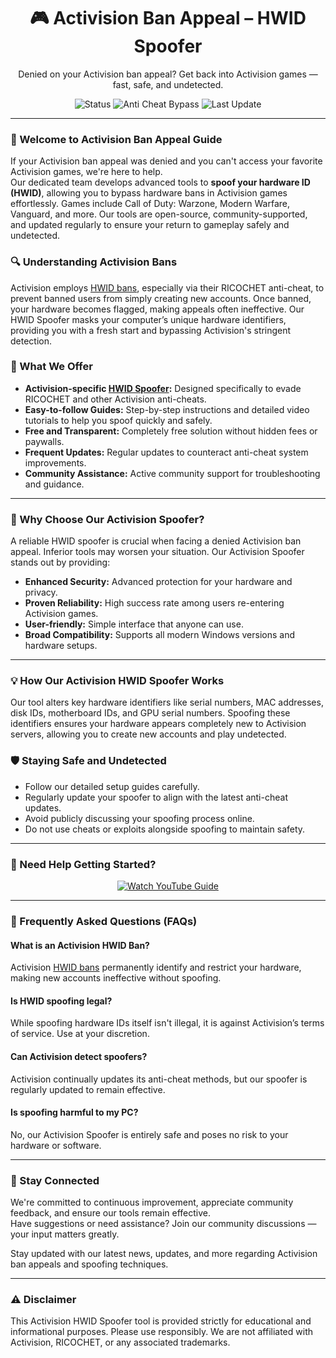<h1 align="center">🎮 Activision Ban Appeal – HWID Spoofer</h1>
<p align="center">Denied on your Activision ban appeal? Get back into Activision games — fast, safe, and undetected.</p>

<p align="center">
  <img src="https://img.shields.io/badge/Status-Active-brightgreen?style=flat-square" alt="Status">
  <img src="https://img.shields.io/badge/Anti%20Cheat-RICOCHET%20|%20Vanguard%20|%20BattlEye-blue?style=flat-square" alt="Anti Cheat Bypass">
  <img src="https://img.shields.io/badge/Last%20Update-March%202024-orange?style=flat-square" alt="Last Update">
</p>

<hr />

<h3>👋 Welcome to Activision Ban Appeal Guide</h3>
<p>If your Activision ban appeal was denied and you can't access your favorite Activision games, we're here to help.<br>
Our dedicated team develops advanced tools to <strong>spoof your hardware ID (HWID)</strong>, allowing you to bypass hardware bans in Activision games effortlessly. Games include Call of Duty: Warzone, Modern Warfare, Vanguard, and more. Our tools are open-source, community-supported, and updated regularly to ensure your return to gameplay safely and undetected.</p>

<h3>🔍 Understanding Activision Bans</h3>
<p>Activision employs <a href="https://github.com/How-to-bypass-HWID-Hardware-ban" target="_blank">HWID bans</a>, especially via their RICOCHET anti-cheat, to prevent banned users from simply creating new accounts. Once banned, your hardware becomes flagged, making appeals often ineffective. Our HWID Spoofer masks your computer’s unique hardware identifiers, providing you with a fresh start and bypassing Activision's stringent detection.</p>

<h3>🔧 What We Offer</h3>
<ul>
  <li><strong>Activision-specific <a href="https://sourceforge.net/projects/hwid-spoofer-free/" target="_blank">HWID Spoofer</a>:</strong> Designed specifically to evade RICOCHET and other Activision anti-cheats.</li>
  <li><strong>Easy-to-follow Guides:</strong> Step-by-step instructions and detailed video tutorials to help you spoof quickly and safely.</li>
  <li><strong>Free and Transparent:</strong> Completely free solution without hidden fees or paywalls.</li>
  <li><strong>Frequent Updates:</strong> Regular updates to counteract anti-cheat system improvements.</li>
  <li><strong>Community Assistance:</strong> Active community support for troubleshooting and guidance.</li>
</ul>

<hr />

<h3>🚩 Why Choose Our Activision Spoofer?</h3>
<p>A reliable HWID spoofer is crucial when facing a denied Activision ban appeal. Inferior tools may worsen your situation. Our Activision Spoofer stands out by providing:</p>
<ul>
  <li><strong>Enhanced Security:</strong> Advanced protection for your hardware and privacy.</li>
  <li><strong>Proven Reliability:</strong> High success rate among users re-entering Activision games.</li>
  <li><strong>User-friendly:</strong> Simple interface that anyone can use.</li>
  <li><strong>Broad Compatibility:</strong> Supports all modern Windows versions and hardware setups.</li>
</ul>

<hr />

<h3>💡 How Our Activision HWID Spoofer Works</h3>
<p>Our tool alters key hardware identifiers like serial numbers, MAC addresses, disk IDs, motherboard IDs, and GPU serial numbers. Spoofing these identifiers ensures your hardware appears completely new to Activision servers, allowing you to create new accounts and play undetected.</p>

<h3>🛡️ Staying Safe and Undetected</h3>
<ul>
  <li>Follow our detailed setup guides carefully.</li>
  <li>Regularly update your spoofer to align with the latest anti-cheat updates.</li>
  <li>Avoid publicly discussing your spoofing process online.</li>
  <li>Do not use cheats or exploits alongside spoofing to maintain safety.</li>
</ul>

<hr />


<h3>🎥 Need Help Getting Started?</h3>
<p align="center">
  <a href="https://www.youtube.com/watch?v=b8XyEwxpccE" target="_blank">
    <img src="https://img.shields.io/badge/Watch%20YouTube%20Guide-Click%20Here-red?style=for-the-badge&logo=youtube" alt="Watch YouTube Guide">
  </a>
</p>

<hr />

<h3>📌 Frequently Asked Questions (FAQs)</h3>

<h4>What is an Activision HWID Ban?</h4>
<p>Activision <a href="https://github.com/HWID-Ban" target="_blank">HWID bans</a> permanently identify and restrict your hardware, making new accounts ineffective without spoofing.</p>

<h4>Is HWID spoofing legal?</h4>
<p>While spoofing hardware IDs itself isn't illegal, it is against Activision’s terms of service. Use at your discretion.</p>

<h4>Can Activision detect spoofers?</h4>
<p>Activision continually updates its anti-cheat methods, but our spoofer is regularly updated to remain effective.</p>

<h4>Is spoofing harmful to my PC?</h4>
<p>No, our Activision Spoofer is entirely safe and poses no risk to your hardware or software.</p>

<hr />

<h3>💬 Stay Connected</h3>
<p>We're committed to continuous improvement, appreciate community feedback, and ensure our tools remain effective.<br>
Have suggestions or need assistance? Join our community discussions — your input matters greatly.</p>

<p>Stay updated with our latest news, updates, and more regarding Activision ban appeals and spoofing techniques.</p>

<hr />

<h3>⚠️ Disclaimer</h3>
<p>This Activision HWID Spoofer tool is provided strictly for educational and informational purposes. Please use responsibly. We are not affiliated with Activision, RICOCHET, or any associated trademarks.</p>

